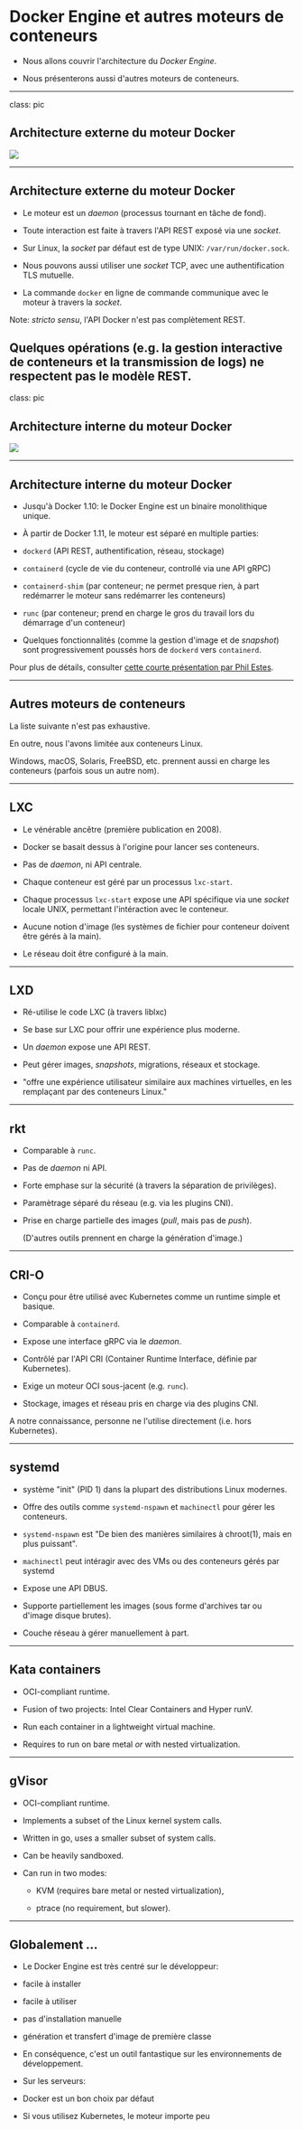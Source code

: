 # Docker Engine et autres moteurs de conteneurs

* Nous allons couvrir l'architecture du _Docker Engine_.

* Nous présenterons aussi d'autres moteurs de conteneurs.

---

class: pic

## Architecture externe du moteur Docker
![](images/docker-engine-architecture.svg)

---

## Architecture externe du moteur Docker

* Le moteur est un _daemon_ (processus tournant en tâche de fond).

* Toute interaction est faite à travers l'API REST exposé via une _socket_.

* Sur Linux, la _socket_ par défaut est de type UNIX: `/var/run/docker.sock`.

* Nous pouvons aussi utiliser une  _socket_ TCP, avec une authentification TLS mutuelle.

* La commande `docker` en ligne de commande communique avec le moteur à travers la _socket_.

Note: _stricto sensu_, l'API Docker n'est pas complètement REST.

Quelques opérations (e.g. la gestion interactive de conteneurs et la transmission de logs)
ne respectent pas le modèle REST.
---

class: pic

## Architecture interne du moteur Docker

![](images/dockerd-and-containerd.png)

---

## Architecture interne du moteur Docker

* Jusqu'à Docker 1.10: le Docker Engine est un binaire monolithique unique.

* À partir de Docker 1.11, le moteur est séparé en multiple parties:

 - `dockerd` (API REST, authentification, réseau, stockage)

 - `containerd` (cycle de vie du conteneur, controllé via une API gRPC)

 - `containerd-shim` (par conteneur; ne permet presque rien, à part redémarrer le moteur sans redémarrer les conteneurs)

 - `runc` (par conteneur; prend en charge le gros du travail lors du démarrage d'un conteneur)

* Quelques fonctionnalités (comme la gestion d'image et de _snapshot_) sont progressivement poussés hors de `dockerd` vers `containerd`.

Pour plus de détails, consulter [cette courte présentation par Phil Estes](https://www.slideshare.net/PhilEstes/diving-through-the-layers-investigating-runc-containerd-and-the-docker-engine-architecture).

---

## Autres moteurs de conteneurs

La liste suivante n'est pas exhaustive.

En outre, nous l'avons limitée aux conteneurs Linux.

Windows, macOS, Solaris, FreeBSD, etc. prennent aussi en charge les conteneurs (parfois sous un autre nom).

---

## LXC

* Le vénérable ancêtre (première publication en 2008).

* Docker se basait dessus à l'origine pour lancer ses conteneurs.

* Pas de _daemon_, ni API centrale.

* Chaque conteneur est géré par un processus `lxc-start`.

* Chaque processus `lxc-start` expose une API spécifique via une _socket_ locale UNIX, permettant l'intéraction avec le conteneur.

* Aucune notion d'image (les systèmes de fichier pour conteneur doivent être gérés à la main).

* Le réseau doit être configuré à la main.

---

## LXD

* Ré-utilise le code LXC (à travers liblxc)

* Se base sur LXC pour offrir une expérience plus moderne.

* Un _daemon_ expose une API REST.

* Peut gérer images, _snapshots_, migrations, réseaux et stockage.

* "offre une expérience utilisateur similaire aux machines virtuelles, en les remplaçant par des conteneurs Linux."

---

## rkt

* Comparable à `runc`.

* Pas de _daemon_ ni API.

* Forte emphase sur la sécurité (à travers la séparation de privilèges).

* Paramètrage séparé du réseau (e.g. via les plugins CNI).

* Prise en charge partielle des images (_pull_, mais pas de _push_).

  (D'autres outils prennent en charge la génération d'image.)

---

## CRI-O

* Conçu pour être utilisé avec Kubernetes comme un runtime simple et basique.

* Comparable à `containerd`.

* Expose une interface gRPC via le _daemon_.

* Contrôlé par l'API CRI (Container Runtime Interface, définie par Kubernetes).

* Exige un moteur OCI sous-jacent (e.g. `runc`).

* Stockage, images et réseau pris en charge via des plugins CNI.

A notre connaissance, personne ne l'utilise directement (i.e. hors Kubernetes).

---

## systemd

* système "init" (PID 1) dans la plupart des distributions Linux modernes.

* Offre des outils comme `systemd-nspawn` et `machinectl` pour gérer les conteneurs.

* `systemd-nspawn` est "De bien des manières similaires à chroot(1), mais en plus puissant".

* `machinectl` peut intéragir avec des VMs ou des conteneurs gérés par systemd

* Expose une API DBUS.

* Supporte partiellement les images (sous forme d'archives tar ou d'image disque brutes).

* Couche réseau à gérer manuellement à part.

---

## Kata containers

* OCI-compliant runtime.

* Fusion of two projects: Intel Clear Containers and Hyper runV.

* Run each container in a lightweight virtual machine.

* Requires to run on bare metal *or* with nested virtualization.

---

## gVisor

* OCI-compliant runtime.

* Implements a subset of the Linux kernel system calls.

* Written in go, uses a smaller subset of system calls.

* Can be heavily sandboxed.

* Can run in two modes:

  * KVM (requires bare metal or nested virtualization),

  * ptrace (no requirement, but slower).

---

## Globalement ...

* Le Docker Engine est très centré sur le développeur:

 - facile à installer

 - facile à utiliser

 - pas d'installation manuelle

 - génération et transfert d'image de première classe

* En conséquence, c'est un outil fantastique sur les environnements de développement.

* Sur les serveurs:

 - Docker est un bon choix par défaut

 - Si vous utilisez Kubernetes, le moteur importe peu
